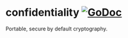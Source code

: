 # confidentiality [![GoDoc](https://godoc.org/github.com/tehmaze/confidentiality/go?status.svg)](https://godoc.org/github.com/tehmaze/confidentiality/go)

Portable, secure by default cryptography.

